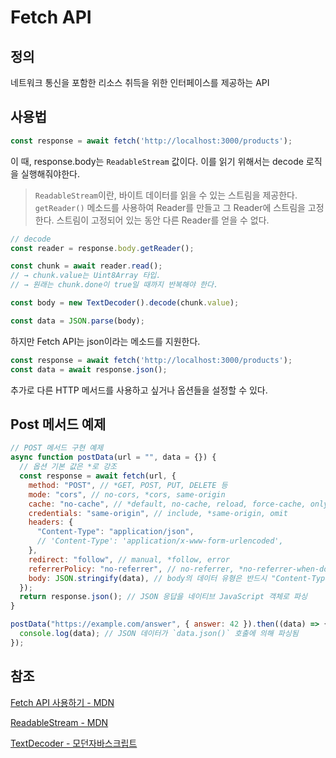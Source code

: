 # Fetch API

## 정의

네트워크 통신을 포함한 리소스 취득을 위한 인터페이스를 제공하는 API

## 사용법

```js
const response = await fetch('http://localhost:3000/products');
```

이 때, response.body는 `ReadableStream` 값이다. 이를 읽기 위해서는 decode 로직을 실행해줘야한다.

> `ReadableStream`이란, 바이트 데이터를 읽을 수 있는 스트림을 제공한다. `getReader()` 메소드를 사용하여 Reader를 만들고 그 Reader에 스트림을 고정한다. 스트림이 고정되어 있는 동안 다른 Reader를 얻을 수 없다.

```js
// decode
const reader = response.body.getReader();

const chunk = await reader.read();
// → chunk.value는 Uint8Array 타입.
// → 원래는 chunk.done이 true일 때까지 반복해야 한다.

const body = new TextDecoder().decode(chunk.value);

const data = JSON.parse(body);
```

하지만 Fetch API는 json이라는 메소드를 지원한다.

```js
const response = await fetch('http://localhost:3000/products');
const data = await response.json();
```

추가로 다른 HTTP 메서드를 사용하고 싶거나 옵션들을 설정할 수 있다.

## Post 메서드 예제

```js
// POST 메서드 구현 예제
async function postData(url = "", data = {}) {
  // 옵션 기본 값은 *로 강조
  const response = await fetch(url, {
    method: "POST", // *GET, POST, PUT, DELETE 등
    mode: "cors", // no-cors, *cors, same-origin
    cache: "no-cache", // *default, no-cache, reload, force-cache, only-if-cached
    credentials: "same-origin", // include, *same-origin, omit
    headers: {
      "Content-Type": "application/json",
      // 'Content-Type': 'application/x-www-form-urlencoded',
    },
    redirect: "follow", // manual, *follow, error
    referrerPolicy: "no-referrer", // no-referrer, *no-referrer-when-downgrade, origin, origin-when-cross-origin, same-origin, strict-origin, strict-origin-when-cross-origin, unsafe-url
    body: JSON.stringify(data), // body의 데이터 유형은 반드시 "Content-Type" 헤더와 일치해야 함
  });
  return response.json(); // JSON 응답을 네이티브 JavaScript 객체로 파싱
}

postData("https://example.com/answer", { answer: 42 }).then((data) => {
  console.log(data); // JSON 데이터가 `data.json()` 호출에 의해 파싱됨
});
```

## 참조

[Fetch API 사용하기 - MDN](https://developer.mozilla.org/ko/docs/Web/API/Fetch_API/Using_Fetch)

[ReadableStream - MDN](https://developer.mozilla.org/ko/docs/Web/API/ReadableStream)

[TextDecoder - 모던자바스크립트](https://ko.javascript.info/text-decoder)